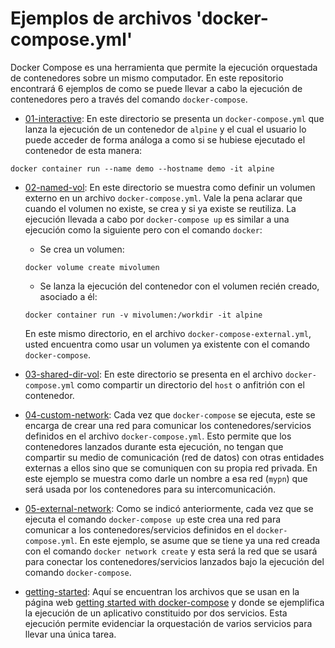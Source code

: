 # Ejemplos de archivos 'docker-compose.yml'

Docker Compose es una herramienta que permite la ejecución orquestada de contenedores sobre un mismo computador.
En este repositorio encontrará 6 ejemplos de como se puede llevar a cabo la ejecución de contenedores pero a través del comando `docker-compose`.

- [01-interactive](01-interactive/): En este directorio se presenta un `docker-compose.yml` que lanza la ejecución de un contenedor de `alpine` y el cual el usuario lo puede acceder de forma análoga a como si se hubiese ejecutado el contenedor de esta manera: 

```
docker container run --name demo --hostname demo -it alpine
```

- [02-named-vol](02-named-vol/): En este directorio se muestra como definir un volumen externo en un archivo `docker-compose.yml`.  Vale la pena aclarar que cuando el volumen no existe, se crea y si ya existe se reutiliza. La ejecución llevada a cabo por `docker-compose up` es similar a una ejecución como la siguiente pero con el comando `docker`:

  - Se crea un volumen:
  ``` 
  docker volume create mivolumen
  ``` 
  - Se lanza la ejecución del contenedor con el volumen recién creado, asociado a él:
  ``` 
  docker container run -v mivolumen:/workdir -it alpine
  ``` 

  En este mismo directorio, en el archivo `docker-compose-external.yml`, usted encuentra como usar un volumen ya existente con el comando `docker-compose`.

- [03-shared-dir-vol](03-shared-dir-vol/): En este directorio se presenta en el archivo `docker-compose.yml` como compartir un directorio del `host` o anfitrión con el contenedor.

- [04-custom-network](04-custom-network/): Cada vez que `docker-compose` se ejecuta, este se encarga de crear una red para comunicar los contenedores/servicios definidos en el archivo `docker-compose.yml`. Esto permite que los contenedores lanzados durante esta ejecución, no tengan que compartir su medio de comunicación (red de datos) con otras entidades externas a ellos sino que se comuniquen con su propia red privada. En este ejemplo se muestra como darle un nombre a esa red (`mypn`) que será usada por los contenedores para su intercomunicación.

- [05-external-network](05-external-network/): Como se indicó anteriormente, cada vez que se ejecuta el comando `docker-compose up` este crea una red para comunicar a los contenedores/servicios definidos en el `docker-compose.yml`. En este ejemplo, se asume que se tiene ya una red creada con  el  comando `docker network create` y esta será la red que se usará para conectar los contenedores/servicios lanzados bajo la ejecución del comando `docker-compose`. 

- [getting-started](getting-started/): Aquí se encuentran los archivos que se usan en la página web [getting started with docker-compose](https://docs.docker.com/compose/gettingstarted/) y donde se ejemplifica la ejecución de un aplicativo constituido por dos servicios. Esta ejecución permite evidenciar la orquestación de varios servicios para llevar una única tarea.
